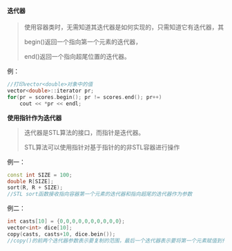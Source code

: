 #### 迭代器

> 使用容器类时，无需知道其迭代器是如何实现的，只需知道它有迭代器，其
>
> begin()返回一个指向第一个元素的迭代器，
>
> end()返回一个指向超尾位置的迭代器。

例：

~~~c++
//打印vector<double>对象中的值
vector<double>::iterator pr;
for(pr = scores.begin(); pr != scores.end(); pr++)
    cout << *pr << endl;
~~~



**使用指针作为迭代器**

> 迭代器是STL算法的接口，而指针是迭代器。
>
> STL算法可以使用指针对基于指针的的非STL容器进行操作

例一：

~~~c++
const int SIZE = 100;
double R[SIZE];
sort(R, R + SIZE);
//STL sort函数接收指向容器第一个元素的迭代器和指向超尾的迭代器作为参数
~~~

例二：

~~~c++
int casts[10] = {0,0,0,0,0,0,0,0,0,0};
vector<int> dice[10];
copy(casts, casts+10, dice.bein());
//copy()的前两个迭代器参数表示要复制的范围，最后一个迭代器表示要将第一个元素赋值到什么位置
~~~


